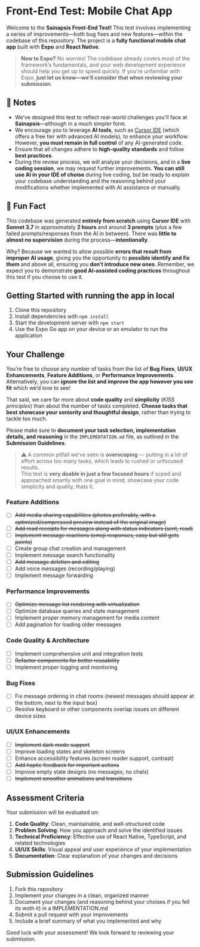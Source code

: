 # Front-End Test: Mobile Chat App

Welcome to the **Sainapsis Front-End Test!** This test involves implementing a series of improvements—both bug fixes and new features—within the codebase of this repository. The project is a **fully functional mobile chat app** built with **Expo** and **React Native**.

> **New to Expo?** No worries! The codebase already covers most of the framework’s fundamentals, and your web development experience should help you get up to speed quickly. If you're unfamiliar with Expo, **just let us know—we’ll consider that when reviewing your submission**.

## 📌 Notes

- We’ve designed this test to reflect real-world challenges you'll face at **Sainapsis**—although in a much simpler form.
- We encourage you to leverage **AI tools**, such as [Cursor IDE](https://cursor.sh) (which offers a free tier with advanced AI models), to enhance your workflow. However, **you must remain in full control** of any AI-generated code.
- Ensure that all changes adhere to **high-quality standards** and follow **best practices**.
- During the review process, we will analyze your decisions, and in a **live coding session**, we may request further improvements. **You can still use AI in your IDE of choise** during live coding, but be ready to explain your codebase understanding and the reasoning behind your modifications whether implemented with AI assistance or manually.

## 🎉 Fun Fact

This codebase was generated **entirely from scratch** using **Cursor IDE** with **Sonnet 3.7** in approximately **2 hours** and around **3 prompts** (plus a few failed prompts/responses from the AI in between). There was **little to almost no supervision** during the process—**intentionally**.

Why? Because we wanted to allow possible **errors that result from improper AI usage**, giving you the opportunity to **possible identify and fix them** and above all, ensuring you **don’t introduce new ones**. Remember, we expect you to demonstrate **good AI-assisted coding practices** throughout this test if you choose to use it.

## Getting Started with running the app in local

1. Clone this repository
2. Install dependencies with `npm install`
3. Start the development server with `npm start`
4. Use the Expo Go app on your device or an emulator to run the application

## Your Challenge

You’re free to choose any number of tasks from the list of **Bug Fixes**, **UI/UX Enhancements**, **Feature Additions**, or **Performance Improvements**. Alternatively, you can **ignore the list and improve the app however you see fit** which we’d love to see!

That said, we care far more about **code quality** and **simplicity** (*KISS principles*) than about the number of tasks completed. **Choose tasks that best showcase your seniority and thoughtful design**, rather than trying to tackle too much.

Please make sure to **document your task selection, implementation details, and reasoning** in the `IMPLEMENTATION.md` file, as outlined in the **Submission Guidelines**.

> ⚠️ A common pitfall we've seen is **overscoping** — putting in a lot of effort across too many tasks, which leads to rushed or unfocused results.  
> This test is **very doable in just a few focused hours** if scped and approached smartly with one goal in mind, showcase your code simplicity and quality, thats it.

### Feature Additions

- [ ] ~~Add media sharing capabilities (photos preferably, with a optimized/compressed preview instead of the original image)~~
- [ ] ~~Add read receipts for messages along with status indicators (sent, read)~~
- [ ] ~~Implement message reactions (emoji responses, easy but still gets points)~~
- [ ] Create group chat creation and management
- [ ] Implement message search functionality
- [ ] ~~Add message deletion and editing~~
- [ ] Add voice messages (recording/playing)
- [ ] Implement message forwarding

### Performance Improvements

- [ ] ~~Optimize message list rendering with virtualization~~
- [ ] Optimize database queries and state management
- [ ] Implement proper memory management for media content
- [ ] Add pagination for loading older messages

### Code Quality & Architecture

- [ ] Implement comprehensive unit and integration tests
- [ ] ~~Refactor components for better reusability~~
- [ ] Implement proper logging and monitoring

### Bug Fixes

- [ ] Fix message ordering in chat rooms (newest messages should appear at the bottom, next to the input box)
- [ ] Resolve keyboard or other components overlap issues on different device sizes

### UI/UX Enhancements

- [ ] ~~Implement dark mode support~~
- [ ] Improve loading states and skeleton screens
- [ ] Enhance accessibility features (screen reader support, contrast)
- [ ] ~~Add haptic feedback for important actions~~
- [ ] Improve empty state designs (no messages, no chats)
- [ ] ~~Implement smoother animations and transitions~~

## Assessment Criteria

Your submission will be evaluated on:

1. **Code Quality**: Clean, maintainable, and well-structured code
2. **Problem Solving**: How you approach and solve the identified issues
3. **Technical Proficiency**: Effective use of React Native, TypeScript, and related technologies
4. **UI/UX Skills**: Visual appeal and user experience of your implementation
5. **Documentation**: Clear explanation of your changes and decisions

## Submission Guidelines

1. Fork this repository
2. Implement your changes in a clean, organized manner
3. Document your changes (and reasoning behind your choises if you fell its woth it) in a IMPLEMENTATION.md
4. Submit a pull request with your improvements
5. Include a brief summary of what you implemented and why

Good luck with your assessment! We look forward to reviewing your submission.
